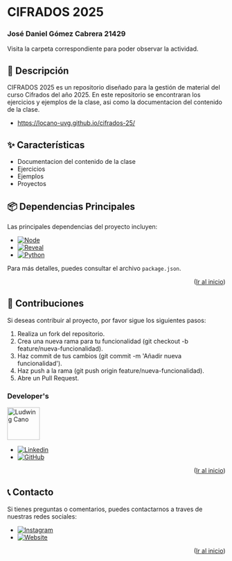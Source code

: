 <!--
PROJECT NAME
-->

# CIFRADOS 2025
<a id="readme-top"></a>

### José Daniel Gómez Cabrera 21429
Visita la carpeta correspondiente para poder observar la actividad.

<!--
PROJECT DESCRIPTION
-->
## 📜 Descripción

CIFRADOS 2025 es un repositorio diseñado para la gestión de material del curso Cifrados del año 2025. En este repositorio se encontraran los ejercicios y ejemplos de la clase, asi como la documentacion del contenido de la clase.

* https://locano-uvg.github.io/cifrados-25/


## ✨ Características
- Documentacion del contenido de la clase
- Ejercicios
- Ejemplos
- Proyectos
<!-- 
## 🚀 Instalación y Ejecución

1. Clona este repositorio e instala las dependencias:

    ```bash
    git clone https://github.com/locano-uvg/stw-25.git
    cd stw-25
    ```

2. Para que los ejercicios y ejemplos funcionen correctamente, muchas veces sera necesario configurar variables de entorno en un archivo `.env`

    Crea un archivo .env en la raíz del proyecto y completa las variables de entorno necesarias.

    ```bash
    # Conexión con MongoDB
    NEXT_PUBLIC_MONGODB_URI=<URL de MongoDB>

    ```

3. Ejecuta la aplicación en modo desarrollo:

    ```bash
    npm run dev
    ```

4. Accede a la aplicación en <http://localhost:3000>.

## 📂 Estructura del Proyecto

<details>
  <summary>Descripción de Carpetas</summary>

La estructura del proyecto está organizada de la siguiente manera:

- **public/**: Archivos estáticos y recursos accesibles públicamente.
- **src/**
  - **components/**: Componentes reutilizables de la interfaz de usuario.
  - **pages/**: Rutas de la aplicación, organizadas en carpetas según su funcionalidad.
    - **api/**: Endpoints de la API.
    - **404/**: Página de error 404.
    - **home/**: Página de inicio de la aplicación.
    - **login/**: Página de inicio de sesión.
  - **services/**: Servicios auxiliares, incluyendo el manejo de correos y configuraciones.
    - **email/**: Servicios para envío de correos electrónicos.
    - **namesEnums.js, reportTypes.js, world.js**: Archivos de configuración y utilidades.
  - **styles/**: Archivos CSS para los estilos de la aplicación.
  
</details>
<p align="right">(<a href="#readme-top">Ir al inicio</a>)</p>
 -->

## 📦 Dependencias Principales

Las principales dependencias del proyecto incluyen:
* [![Node][Node.js]][Node-url]
* [![Reveal][Reveal-js]][Reveal-url]
* [![Python][Python]][Python-url]
<!-- * [![Next][Next.js]][Next-url] -->
<!-- * [![React][React.js]][React-url] -->
<!-- * [![Bootstrap][Bootstrap.com]][Bootstrap-url] -->
<!-- * [![Redux][Redux]][Redux-url] -->
<!-- * [![MongoDB][MongoDB]][MongoDB-url] -->
<!-- * [![AntDesign][AntDesign]][AntDesign-url] -->
<!-- * [![Chartjs][Chartjs]][Chartjs-url] -->
<!-- - [bcryptjs](https://www.npmjs.com/package/bcryptjs): Encriptación de contraseñas. -->
<!-- - [exceljs](https://www.npmjs.com/package/exceljs)  -->
<!-- - [file-saver](https://www.npmjs.com/package/file-saver) : Exportación de datos en formato Excel. -->
<!-- - [jspdf](https://www.npmjs.com/package/jspdf): Generación de PDFs con tablas. -->

Para más detalles, puedes consultar el archivo `package.json`.
<p align="right">(<a href="#readme-top">Ir al inicio</a>)</p>

<!-- ## 🛠️ API Endpoints
<details>
  <summary>Principales Endpoints</summary>
  
  La API está construida utilizando Next.js y organiza sus endpoints en función de las entidades principales del sistema.
  A continuación se presentan algunos de los endpoints más importantes:

- **api/auth/**: Manejo de autenticación y autorización de usuarios.
- **api/estadisticas/**: Endpoints para obtener estadísticas detalladas de exploradores e instituciones.
- **api/reports/**: Endpoints para generar reportes personalizados en formato Excel.

Cada endpoint está diseñado para recibir y responder con datos JSON, permitiendo la integración con los módulos del sistema.

</details>
<p align="right">(<a href="#readme-top">Ir al inicio</a>)</p> -->


## 👥 Contribuciones
Si deseas contribuir al proyecto, por favor sigue los siguientes pasos:
1. Realiza un fork del repositorio.
2.	Crea una nueva rama para tu funcionalidad (git checkout -b feature/nueva-funcionalidad).
3.	Haz commit de tus cambios (git commit -m 'Añadir nueva funcionalidad').
4.	Haz push a la rama (git push origin feature/nueva-funcionalidad).
5.	Abre un Pull Request.

### Developer's

<a href="https://github.com/locano">
  <img width='75' src="https://avatars.githubusercontent.com/u/16949087?v=4" alt="Ludwing Cano" />
</a>

* [![Linkedin][Linkedin]][Linkedin-lud]
* [![GitHub][GitHub]][GitHub-lud]

<p align="right">(<a href="#readme-top">Ir al inicio</a>)</p>

## 📞 Contacto
Si tienes preguntas o comentarios, puedes contactarnos a traves de nuestras redes sociales:

* [![Instagram][Instagram]][Instagram-url]
* [![Website][Website]][Website-url]

<p align="right">(<a href="#readme-top">Ir al inicio</a>)</p>



<!-- MARKDOWN LINKS & IMAGES -->
[Redux]: https://img.shields.io/badge/Redux-764ABC?style=flat&logo=redux&logoColor=white
[Redux-url]: https://redux.js.org/
[Next.js]: https://img.shields.io/badge/next.js-000000?style=for-the-badge&logo=nextdotjs&logoColor=white
[Next-url]: https://nextjs.org/
[React.js]: https://img.shields.io/badge/React-20232A?style=for-the-badge&logo=react&logoColor=61DAFB
[React-url]: https://reactjs.org/
[Bootstrap.com]: https://img.shields.io/badge/Bootstrap-563D7C?style=for-the-badge&logo=bootstrap&logoColor=white
[Bootstrap-url]: https://getbootstrap.com
[MongoDB]: https://img.shields.io/badge/MongoDB-47A248?style=flat&logo=mongodb&logoColor=white
[MongoDB-url]: https://www.npmjs.com/package/mongodb
[Node.js]: https://img.shields.io/badge/Node.js-339933?style=flat&logo=node.js&logoColor=white
[Node-url]: https://nodejs.org/en/
[Reveal-js]: https://img.shields.io/badge/Reveal.js-339933?style=flat&logo=reveal.js&logoColor=white
[Reveal-url]: https://revealjs.com/
[Python]: https://img.shields.io/badge/Python-3776AB?style=flat&logo=python&logoColor=white
[Python-url]: https://www.python.org/
[Instagram]: https://img.shields.io/badge/Instagram-E4405F?style=flat&logo=instagram&logoColor=white
[Instagram-url]: https://www.instagram.com/ludwing238/
[Instagram]: https://img.shields.io/badge/Instagram-E4405F?style=flat&logo=instagram&logoColor=white
[Instagram-url]: https://www.instagram.com/ludwing238/
[Website]: https://img.shields.io/website?url=https://lc2tech.com/
[Website-url]: https://lc2tech.com/
[AntDesign]: https://img.shields.io/badge/-Ant%20Design-333333?style=flat&logo=ant-design&logoColor=0170FE
[AntDesign-url]: https://ant.design/
[Chartjs]: https://img.shields.io/badge/chart.js-F5788D.svg?style=for-the-badge&logo=chart.js&logoColor=white
[Chartjs-url]: https://github.com/reactchartjs/react-chartjs-2
[Linkedin-lud]: https://www.linkedin.com/in/ludwing-cano238
[Linkedin]: https://img.shields.io/badge/-LinkedIn-black.svg?style=for-the-badge&logo=linkedin&colorB=555
[Github-lud]: https://github.com/locano
[GitHub]: https://img.shields.io/badge/github-%23121011.svg?style=for-the-badge&logo=github&logoColor=white
